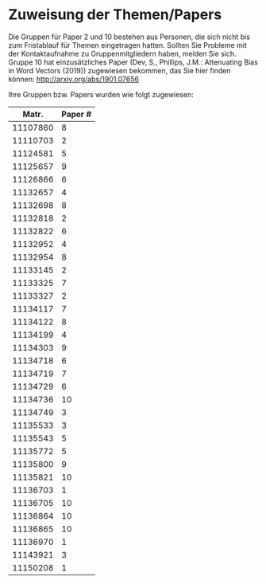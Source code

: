 # Zuweisung der Themen/Papers
Die Gruppen für Paper 2 und 10 bestehen aus Personen, die sich nicht bis zum Fristablauf für Themen eingetragen hatten. Sollten Sie Probleme mit der Kontaktaufnahme zu Gruppenmitgliedern haben, melden Sie sich.
Gruppe 10 hat einzusätzliches Paper (Dev, S., Phillips, J.M.: Attenuating Bias in Word Vectors (2019)) zugewiesen bekommen, das Sie hier finden können: http://arxiv.org/abs/1901.07656

Ihre Gruppen bzw. Papers wurden wie folgt zugewiesen:

|Matr.|	Paper #|
|------------|----------------|
|11107860|	8|
|11110703|	2|
|11124581|	5|
|11125657|	9|
|11126866|	6|
|11132657| 4|
|11132698| 8|
|11132818|	2|
|11132822| 6|
|11132952| 4|
|11132954|	8|
|11133145|	2|
|11133325|	7|
|11133327|	2|
|11134117|	7|
|11134122|	8|
|11134199|	4|
|11134303|	9|
|11134718|	6|
|11134719|	7|
|11134729|	6|
|11134736|	10|
|11134749|	3|
|11135533|	3|
|11135543|	5|
|11135772|	5|
|11135800|	9|
|11135821|	10|
|11136703|	1|
|11136705|	10|
|11136864|	10|
|11136865|	10|
|11136970|	1|
|11143921|	3|
|11150208|	1|
